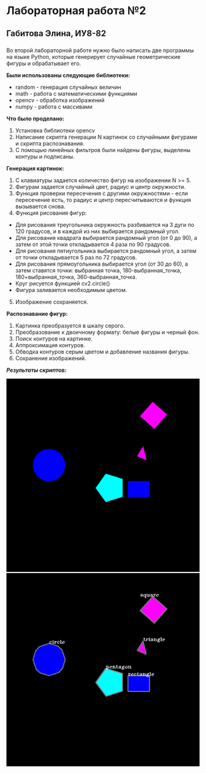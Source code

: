**Лабораторная работа №2**
=
Габитова Элина, ИУ8-82
-
###
Во второй лабораторной работе нужно было написать две программы на языке Python, которые генерирует случайные геометрические фигуры и обрабатывает его.

**Были использованы следующие библиотеки:**
- random - генерация случайных величин
- math - работа с математическими функциями
- opencv - обработка изображений
- numpy - работа с массивами

**Что было проделано:**
1. Установка библиотеки opencv
2. Написание скрипта генерации N картинок со случайными фигурами и скрипта распознавания.
3. С помощью линейных фильтров были найдены фигуры, выделены контуры и подписаны.

**Генерация картинок:**

1. С клавиатуры задается количество фигур на изображении N >= 5.
2. Фигурам задается случайный цвет, радиус и центр окружности.
3. Функция проверки пересечения с другими окружностями - если пересечение есть, то радиус и центр пересчитываются и функция вызывается снова.
4. Функция рисования фигур: 
- Для рисования треугольника окружность разбивается на 3 дуги по 120 градусов, и в каждой из них выбирается рандомный угол. 
- Для рисования квадрата выбирается рандомный угол (от 0 до 90), а затем от этой точки откладывается 4 раза по 90 градусов. 
- Для рисования пятиугольника выбирается рандомный угол, а затем от точки откладывается 5 раз по 72 градусов. 
- Для рисования прямоугольника выбирается угол (от 30 до 60), а затем ставятся точки: выбранная точка, 180-выбранная_точка, 180+выбранная_точка, 360-выбранная_точка. 
-  Круг рисуется функцией cv2.circle()
-  Фигура заливается необходимым цветом.
5. Изображение сохраняется.

**Распознавание фигур:**
1. Картинка преобразуется в шкалу серого.
2. Преобразование к двоичному формату: белые фигуры и черный фон.
3. Поиск контуров на картинке. 
4. Аппроксимация контуров.
5. Обводка контуров серым цветом и добавление названия фигуры.
6. Сохранение изображений.

***Результаты скриптов:***

![](img_2.png)
![](detected_2.png)
